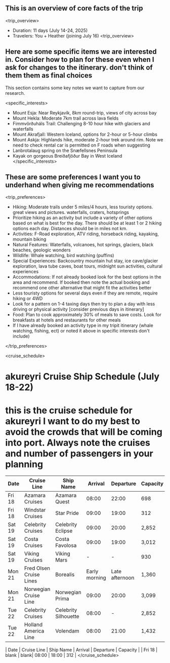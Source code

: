 ## This is an overview of core facts of the trip

<trip_overview>
- Duration: 11 days (July 14-24, 2025)
- Travelers: You + Heather (joining July 16)
<trip_overview>


## Here are some specific items we are interested in. Consider how to plan for these even when I ask for changes to the itinerary. don't think of them them as final choices
This section contains some key notes we want to capture from our research. 

<specific_interests>
- Mount Esja: Near Reykjavík, 8km round-trip, views of city across bay
- Mount Hekla: Moderate 7km trail across lava fields
- Fimmvörðuháls Trail: Challenging 8-10 hour hike with glaciers and waterfalls
- Mount Akrafjall: Western Iceland, options for 2-hour or 5-hour climbs
- Mount Askja: Highlands hike, moderate 2-hour trek around rim. Note we need to check rental car is permitted on F roads when suggesting
- Lanbrotalaug spring on the Snæfellsnes Peninsula
- Kayak on gorgeous Breiðafjöður Bay in West Iceland
</specific_interests>


## These are some preferences I want you to underhand when giving me recommendations

<trip_preferences>
- Hiking: Moderate trails under 5 miles/4 hours, less touristy options. great views and pictures. waterfalls, craters, hotsprings
- Prioritize hiking as an activity but include a variety of other options based on what is best for the day. There should be at least 1 or 2 hiking options each day. Distances should be in miles not km. 
- Activities: F-Road exploration, ATV riding, horseback riding, kayaking, mountain biking
- Natural Features: Waterfalls, volcanoes, hot springs, glaciers, black beaches, geologic wonders
- Wildlife: Whale watching, bird watching (puffins)
- Special Experiences: Backcountry mountain hut stay, ice cave/glacier exploration, lava tube caves, boat tours, midnight sun activities, cultural experiences
- Accommodations: If not already booked look for the best options in the area and recommend. If booked then note the actual booking and recommend one other alternative that might fit the activities better
- Less touristy options for several days even if they are remote, require hiking or 4WD
- Look for a pattern on 1-4 taxing days then try to plan a day with less driving or physical activity [consider previous days in itinerary]
- Food: Plan to cook approximately 30% of meals to save costs. Look for breakfasts at hotels and restaurants for other meals
- If I have already booked an activity type in my tripit itinerary (whale watching, fishing, ect) or noted it above in specific interests don't include) 

</trip_preferences>

<cruise_schedule>
# akureyri Cruise Ship Schedule (July 18-22)

# this is the cruise schedule for akureyri I want to do my best to avoid the crowds that will be coming into port.  Always note the cruises and number of passengers in your planning    

| Date | Cruise Line | Ship Name | Arrival | Departure | Capacity |
|------|-------------|-----------|---------|-----------|----------|
| Fri 18 | Azamara Cruises | Azamara Quest | 08:00 | 22:00 | 698 |
| Fri 18 | Windstar Cruises | Star Pride | 09:00 | 19:00 | 312 |
| Sat 19 | Celebrity Cruises | Celebrity Eclipse | 09:00 | 20:00 | 2,852 |
| Sat 19 | Costa Cruises | Costa Favolosa | 09:00 | 19:00 | 3,012 |
| Sat 19 | Viking Cruises | Viking Mars | - | - | 930 |
| Mon 21 | Fred Olsen Cruise Lines | Borealis | Early morning | Late afternoon | 1,360 |
| Mon 21 | Norwegian Cruise Line | Norwegian Prima | 09:00 | 20:00 | 3,099 |
| Tue 22 | Celebrity Cruises | Celebrity Silhouette | 08:00 | - | 2,852 |
| Tue 22 | Holland America Line | Volendam | 08:00 | 21:00 | 1,432 |


| Date | Cruise Line | Ship Name | Arrival | Departure | Capacity |
| Fri 18 | blank | blank| 08:00 | 18:00 | 312 |
</cruise_schedule>